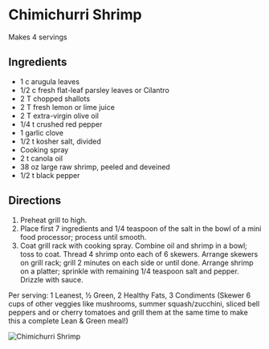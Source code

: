 # Chimichurri Shrimp

Makes 4 servings

## Ingredients 
* 1 c arugula leaves
* 1/2 c fresh flat-leaf parsley leaves or Cilantro
* 2 T chopped shallots
* 2 T fresh lemon or lime juice
* 2 T extra-virgin olive oil
* 1/4 t crushed red pepper
* 1 garlic clove
* 1/2 t kosher salt, divided
* Cooking spray
* 2 t canola oil
* 38 oz large raw shrimp, peeled and deveined
* 1/2 t black pepper

## Directions 
1. Preheat grill to high.
2. Place first 7 ingredients and 1/4 teaspoon of the salt in the bowl of a mini food processor; process until smooth.
3. Coat grill rack with cooking spray. Combine oil and shrimp in a bowl; toss to coat. Thread 4 shrimp onto each of 6 skewers. Arrange skewers on grill rack; grill 2 minutes on each side or until done. Arrange shrimp on a platter; sprinkle with remaining 1/4 teaspoon salt and pepper. Drizzle with sauce.

Per serving: 1 Leanest, ½ Green, 2 Healthy Fats, 3 Condiments
(Skewer 6 cups of other veggies like mushrooms, summer squash/zucchini, sliced bell peppers and or cherry tomatoes and grill them at the same time to make this a complete Lean & Green meal!)

![Chimichurri Shrimp](./Chimichurri%20Shrimp.png)

